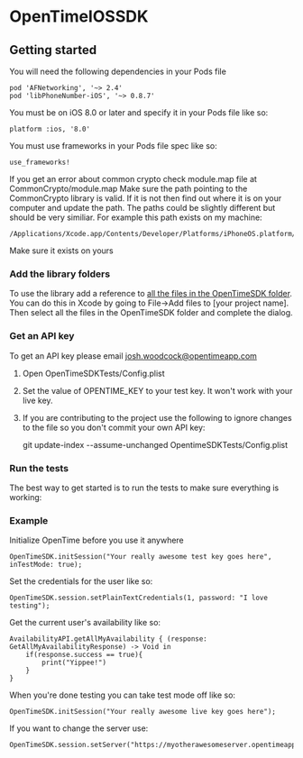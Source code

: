 # OpenTimeIOSSDK

## Getting started 
You will need the following dependencies in your Pods file

    pod 'AFNetworking', '~> 2.4'
    pod 'libPhoneNumber-iOS', '~> 0.8.7'

You must be on iOS 8.0 or later and specify it in your Pods file like so: 

    platform :ios, '8.0'

You must use frameworks in your Pods file spec like so: 

    use_frameworks!

If you get an error about common crypto check module.map file at CommonCrypto/module.map
Make sure the path pointing to the CommonCrypto library is valid. If it is not then find out where it is on your computer and update the path. 
The paths could be slightly different but should be very similiar. For example this path exists on my machine: 

    /Applications/Xcode.app/Contents/Developer/Platforms/iPhoneOS.platform/Developer/SDKs/iPhoneOS9.0.sdk/usr/include/CommonCrypto/

Make sure it exists on yours

### Add the library folders
To use the library add a reference to [all the files in the OpenTimeSDK folder](https://github.com/OpenTimeApp/OpenTimeIOSSDK/tree/master/OpenTimeSDK). You can do this in Xcode by going to File->Add files to [your project name]. Then select all the files in the OpenTimeSDK folder and complete the dialog.

### Get an API key
To get an API key please email josh.woodcock@opentimeapp.com

1. Open OpenTimeSDKTests/Config.plist
2. Set the value of OPENTIME_KEY to your test key. It won't work with your live key.
3. If you are contributing to the project use the following to ignore changes to the file so you don't commit your own API key: 
    
    git update-index --assume-unchanged OpentimeSDKTests/Config.plist

### Run the tests
The best way to get started is to run the tests to make sure everything is working: 

### Example
Initialize OpenTime before you use it anywhere
    
    OpenTimeSDK.initSession("Your really awesome test key goes here", inTestMode: true);
    
Set the credentials for the user like so: 

    OpenTimeSDK.session.setPlainTextCredentials(1, password: "I love testing");
    
Get the current user's availability like so:
    
    AvailabilityAPI.getAllMyAvailability { (response: GetAllMyAvailabilityResponse) -> Void in
        if(response.success == true){
            print("Yippee!")
        }
    }
    
When you're done testing you can take test mode off like so: 
    
    OpenTimeSDK.initSession("Your really awesome live key goes here");
    
If you want to change the server use: 

    OpenTimeSDK.session.setServer("https://myotherawesomeserver.opentimeapp.com")
